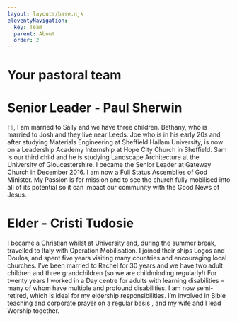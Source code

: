 ```yaml
---
layout: layouts/base.njk
eleventyNavigation:
  key: Team
  parent: About
  order: 2
---
```

# Your pastoral team

# Senior Leader - Paul Sherwin

Hi, I am married to Sally and we have three children.
Bethany, who is married to Josh and they live near Leeds.
Joe who is in his early 20s and after studying Materials Engineering at Sheffield Hallam University, is now on a Leadership Academy Internship at Hope City Church in Sheffield.
Sam is our third child and he is studying Landscape Architecture at the University of Gloucestershire.
I became the Senior Leader at Gateway Church in December 2016.
I am now a Full Status Assemblies of God Minister.
My Passion is for mission and to see the church fully mobilised into all of its potential so it can impact our community with the Good News of Jesus.

# Elder - Cristi Tudosie

I became a Christian whilst at University and, during the summer break, travelled to Italy with Operation Mobilisation. I joined their ships Logos and Doulos, and spent five years visiting many countries and encouraging local churches. I’ve been married to Rachel for 30 years and we have two adult children and three grandchildren (so we are childminding regularly!) For twenty years I worked in a Day centre for adults with learning disabilities – many of whom have multiple and profound disabilities. I am now semi-retired, which is ideal for my eldership responsibilities. I’m involved in Bible teaching and corporate prayer on a regular basis , and my wife and I lead Worship together.